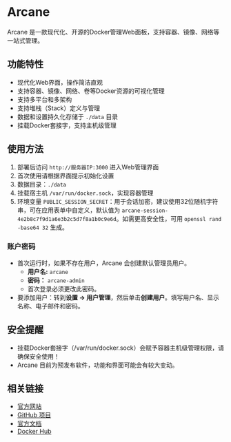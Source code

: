 # Arcane

Arcane 是一款现代化、开源的Docker管理Web面板，支持容器、镜像、网络等一站式管理。

## 功能特性

- 现代化Web界面，操作简洁直观
- 支持容器、镜像、网络、卷等Docker资源的可视化管理
- 支持多平台和多架构
- 支持堆栈（Stack）定义与管理
- 数据和设置持久化存储于 `./data` 目录
- 挂载Docker套接字，支持主机级管理

## 使用方法

1. 部署后访问 `http://服务器IP:3000` 进入Web管理界面
2. 首次使用请根据界面提示初始化设置
3. 数据目录：`./data`
4. 挂载宿主机 `/var/run/docker.sock`，实现容器管理
5. 环境变量 `PUBLIC_SESSION_SECRET`：用于会话加密，建议使用32位随机字符串，可在应用表单中自定义，默认值为 `arcane-session-4e2b8c7f9d1a6e3b2c5d7f8a1b0c9e6d`。如需更高安全性，可用 `openssl rand -base64 32` 生成。

### 账户密码

- 首次运行时，如果不存在用户，Arcane 会创建默认管理员用户。
  - **用户名:** `arcane`
  - **密码：** `arcane-admin`
  - 首次登录必须更改此密码。
- 要添加用户：转到**设置 → 用户管理**，然后单击**创建用户**。填写用户名、显示名称、电子邮件和密码。

## 安全提醒

- 挂载Docker套接字（/var/run/docker.sock）会赋予容器主机级管理权限，请确保安全使用！
- Arcane 目前为预发布软件，功能和界面可能会有较大变动。

## 相关链接

- [官方网站](https://arcane.ofkm.dev/)
- [GitHub 项目](https://github.com/ofkm/arcane)
- [官方文档](https://arcane.ofkm.dev/docs/)
- [Docker Hub](https://ghcr.io/ofkm/arcane) 